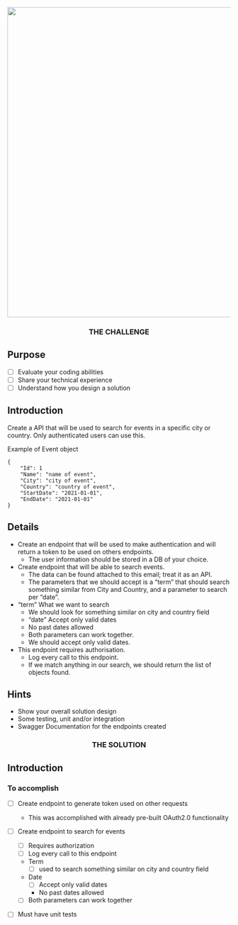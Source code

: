 <p align="center">
	<a href="https://www.hostelworldgroup.com/">
		<img width="700px" 
			 src="https://www.hostelworldgroup.com/~/media/Images/H/Hostelworld-v2/logo/hostel-group-logo.svg?la=en" >
	</a>
</p>

<h3 align="center">THE CHALLENGE</h3>

## <a name="Purpose">Purpose</a>

- [ ] Evaluate your coding abilities
- [ ] Share your technical experience
- [ ] Understand how you design a solution

## <a name="Introduction">Introduction</a>

Create a API that will be used to search for events in a specific city or country. Only authenticated users can use
this.

Example of Event object

```
{
    "Id": 1
    "Name": "name of event",
    "City": "city of event",
    "Country": "country of event",
    "StartDate": "2021-01-01",
    "EndDate": "2021-01-01"
}
```

## <a name="Details">Details</a>

* Create an endpoint that will be used to make authentication and will return a token to be used on others endpoints.
    * The user information should be stored in a DB of your choice.
* Create endpoint that will be able to search events.
    * The data can be found attached to this email; treat it as an API.
    * The parameters that we should accept is a “term” that should search something similar from City and Country, and a
      parameter to search per “date”.
* “term” What we want to search
    * We should look for something similar on city and country field
    * “date” Accept only valid dates
    * No past dates allowed
    * Both parameters can work together.
    * We should accept only valid dates.
* This endpoint requires authorisation.
    * Log every call to this endpoint.
    * If we match anything in our search, we should return the list of objects found.

## <a name="Hints">Hints</a>

* Show your overall solution design
* Some testing, unit and/or integration
* Swagger Documentation for the endpoints created

<h3 align="center">THE SOLUTION</h3>

## <a name="Introduction">Introduction</a>

### <a name="Toaccomplish">To accomplish</a>

- [ ] Create endpoint to generate token used on other requests
    - This was accomplished with already pre-built OAuth2.0 functionality
- [ ] Create endpoint to search for events
    - [ ] Requires authorization
    - [ ] Log every call to this endpoint
    - Term
        - [ ] used to search something similar on city and country field
    - Date
        - [ ] Accept only valid dates
        - No past dates allowed
    - [ ] Both parameters can work together
- [ ] Must have unit tests


